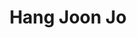 ---
title: "Hang Joon Jo"
presenter_id: hang_jo
permalink: /member_full_publications/hang_jo
layout: member_all_publications
---